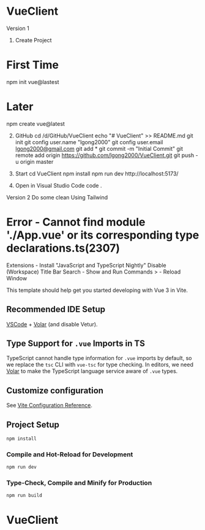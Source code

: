 # VueClient

Version 1
1. Create Project
# First Time
npm init vue@lastest
# Later   
npm create vue@latest

2. GitHub
cd /d/GitHub/VueClient
echo "# VueClient" >> README.md
git init
git config user.name "lgong2000"
git config user.email lgong2000@gmail.com
git add *
git commit -m "Initial Commit"
git remote add origin https://github.com/lgong2000/VueClient.git
git push -u origin master

3. Start
cd VueClient
npm install
npm run dev
http://localhost:5173/

4. Open in Visual Studio Code
code .

Version 2
Do some clean
Using Tailwind

# Error - Cannot find module './App.vue' or its corresponding type declarations.ts(2307)
Extensions - Install "JavaScript and TypeScript Nightly"
Disable (Workspace)
Title Bar Search - Show and Run Commands >  - Reload Window



This template should help get you started developing with Vue 3 in Vite.

## Recommended IDE Setup

[VSCode](https://code.visualstudio.com/) + [Volar](https://marketplace.visualstudio.com/items?itemName=Vue.volar) (and disable Vetur).

## Type Support for `.vue` Imports in TS

TypeScript cannot handle type information for `.vue` imports by default, so we replace the `tsc` CLI with `vue-tsc` for type checking. In editors, we need [Volar](https://marketplace.visualstudio.com/items?itemName=Vue.volar) to make the TypeScript language service aware of `.vue` types.

## Customize configuration

See [Vite Configuration Reference](https://vitejs.dev/config/).

## Project Setup

```sh
npm install
```

### Compile and Hot-Reload for Development

```sh
npm run dev
```

### Type-Check, Compile and Minify for Production

```sh
npm run build
```
# VueClient
